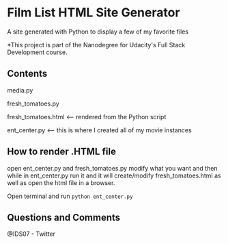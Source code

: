# Film List HTML Site Generator
A site generated with Python to display a few of my favorite files

*This project is part of the Nanodegree for Udacity's Full Stack Development course.

## Contents
media.py

fresh_tomatoes.py

fresh_tomatoes.html <-- rendered from the Python script

ent_center.py       <-- this is where I created all of my movie instances


## How to render .HTML file

open ent_center.py and fresh_tomatoes.py modify what you want and then while in ent_center.py run it and it will create/modify fresh_tomatoes.html as well as open the html file in a browser.

Open terminal and run ```python ent_center.py```

## Questions and Comments
@IDS07 - Twitter
